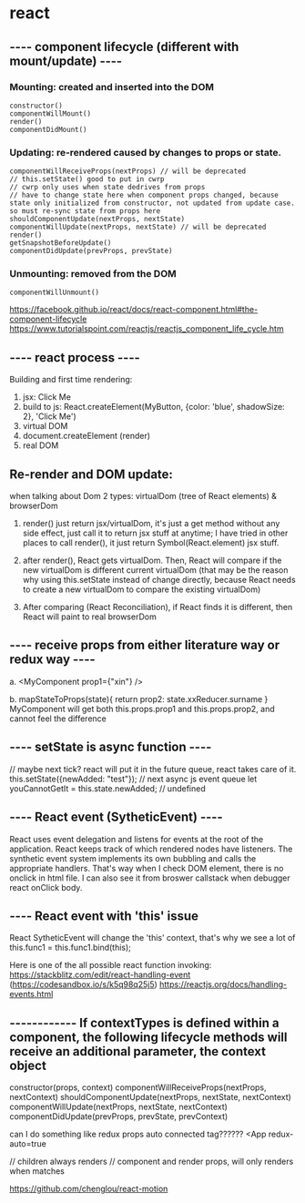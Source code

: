 # react

## ---- component lifecycle (different with mount/update) ----

### Mounting: created and inserted into the DOM

    constructor()
    componentWillMount()
    render()
    componentDidMount()

### Updating: re-rendered caused by changes to props or state.

    componentWillReceiveProps(nextProps) // will be deprecated
    // this.setState() good to put in cwrp
    // cwrp only uses when state dedrives from props
    // have to change state here when component props changed, because state only initialized from constructor, not updated from update case. so must re-sync state from props here
    shouldComponentUpdate(nextProps, nextState)
    componentWillUpdate(nextProps, nextState) // will be deprecated
    render()
    getSnapshotBeforeUpdate()
    componentDidUpdate(prevProps, prevState)

### Unmounting: removed from the DOM

    componentWillUnmount()

https://facebook.github.io/react/docs/react-component.html#the-component-lifecycle
https://www.tutorialspoint.com/reactjs/reactjs_component_life_cycle.htm

## ---- react process ----

Building and first time rendering:

1. jsx: <MyButton color="blue" shadowSize={2}>Click Me</MyButton>
2. build to js: React.createElement(MyButton, {color: 'blue', shadowSize: 2}, 'Click Me')
3. virtual DOM
4. document.createElement (render)
5. real DOM

## Re-render and DOM update:

when talking about Dom 2 types: virtualDom (tree of React elements) & browserDom

1. render() just return jsx/virtualDom, it's just a get method without any side effect, just call it to return jsx stuff at anytime; I have tried in other places to call render(), it just return Symbol(React.element) jsx stuff.

2. after render(), React gets virtualDom. Then, React will compare if the new virtualDom is different current virtualDom (that may be the reason why using this.setState instead of change directly, because React needs to create a new virtualDom to compare the existing virtualDom)

3. After comparing (React Reconciliation), if React finds it is different, then React will paint to real browserDom

## ---- receive props from either literature way or redux way ----

a. <MyComponent prop1={"xin"} />

b. mapStateToProps(state){ return prop2: state.xxReducer.surname }
MyComponent will get both this.props.prop1 and this.props.prop2, and cannot feel the difference

## ---- setState is async function ----

// maybe next tick? react will put it in the future queue, react takes care of it.
this.setState({newAdded: "test"}); // next async js event queue
let youCannotGetIt = this.state.newAdded; // undefined

## ---- React event (SytheticEvent) ----

React uses event delegation and listens for events at the root of the application.
React keeps track of which rendered nodes have listeners.
The synthetic event system implements its own bubbling and calls the appropriate handlers.
That's way when I check DOM element, there is no onclick in html file.
I can also see it from broswer callstack when debugger react onClick body.

## ---- React event with 'this' issue

React SytheticEvent will change the 'this' context, that's why we see a lot of this.func1 = this.func1.bind(this);

Here is one of the all possible react function invoking: 
https://stackblitz.com/edit/react-handling-event (https://codesandbox.io/s/k5q98q25j5)
https://reactjs.org/docs/handling-events.html

## ------------ If contextTypes is defined within a component, the following lifecycle methods will receive an additional parameter, the context object

constructor(props, context)
componentWillReceiveProps(nextProps, nextContext)
shouldComponentUpdate(nextProps, nextState, nextContext)
componentWillUpdate(nextProps, nextState, nextContext)
componentDidUpdate(prevProps, prevState, prevContext)

can I do something like redux props auto connected tag?????? <App redux-auto=true

// children always renders
// component and render props, will only renders when matches

https://github.com/chenglou/react-motion
